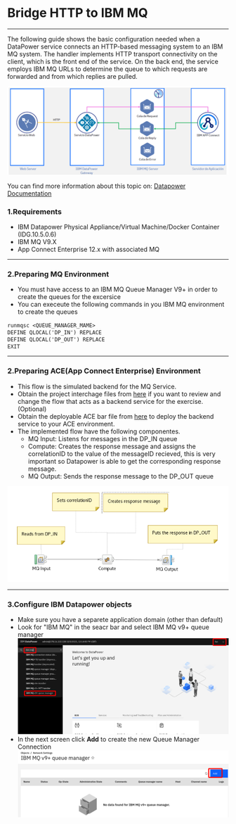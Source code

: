 


# Bridge HTTP to IBM MQ

***
The following guide shows the basic configuration needed when a DataPower service connects an HTTP-based messaging system to an IBM MQ system. The handler implements HTTP transport connectivity on the client, which is the front end of the service. On the back end, the service employs IBM MQ URLs to determine the queue to which requests are forwarded and from which replies are pulled.

![Architecture](https://github.com/fxnaranjo/datapower-mq//raw/main/images/httptomq.png "Architecture")

You can find more information about this topic on: [Datapower Documentation](https://www.ibm.com/docs/en/datapower-gateway/10.5.0?topic=mq-basic-scenarios)

### 1.Requirements
- IBM Datapower Physical Appliance/Virtual Machine/Docker Container (IDG.10.5.0.6)
- IBM MQ V9.X
- App Connect Enterprise 12.x with associated MQ

***

### 2.Preparing MQ Environment
- You must have access to an IBM MQ Queue Manager V9+ in order to create the queues for the excersice
- You can execeute the following commands in you IBM MQ environment to create the queues
```
runmqsc <QUEUE_MANAGER_MAME>
DEFINE QLOCAL('DP_IN') REPLACE
DEFINE QLOCAL('DP_OUT') REPLACE
EXIT
```

***

### 2.Preparing ACE(App Connect Enterprise) Environment
- This flow is the simulated backend for the MQ Service.
- Obtain the project interchage files from [here](https://github.com/fxnaranjo/datapower-mq/blob/main/ace/HTTP2MQ.zip) if you want to review and change the flow that acts as a backend service for the exercise. (Optional)
- Obtain the deployable ACE bar file from [here](https://github.com/fxnaranjo/datapower-mq/blob/main/ace/Datapowerproject.generated.bar) to deploy the backend service to your ACE environment.
- The implemented flow have the following componentes.
  - MQ Input: Listens for messages in the DP_IN queue
  - Compute: Creates the response message and assigns the correlationID to the value of the messageID recieved, this is very important so Datapower is able to get the corresponding response message.
  - MQ Output: Sends the response message to the DP_OUT queue

![ACE](https://github.com/fxnaranjo/datapower-mq//raw/main/images/aceflow.png "ACE")

***

### 3.Configure IBM Datapower objects
- Make sure you have a separete application domain (other than default)
- Look for "IBM MQ" in the seacr bar and select IBM MQ v9+ queue manager
![DP1](https://github.com/fxnaranjo/datapower-mq//raw/main/images/dp1.png "DP1")
- In the next screen click **Add** to create the new Queue Manager Connection
![DP2](https://github.com/fxnaranjo/datapower-mq//raw/main/images/dp2.png "DP2")